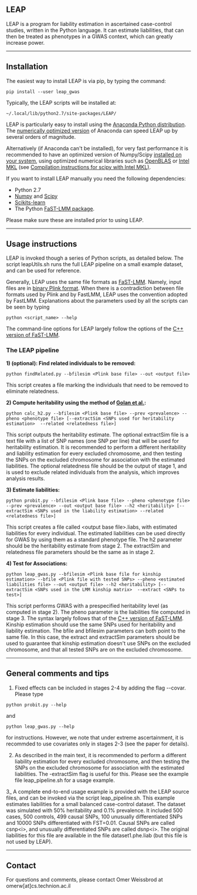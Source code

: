 LEAP
----------------

LEAP is a program for liability estimation in ascertained case-control studies, written in the Python language.
It can estimate liabilities, that can then be treated as phenotypes in a GWAS context, which can greatly increase power.


------------------
Installation
------------------
The easiest way to install LEAP is via pip, by typing the command:
```shell
pip install --user leap_gwas
```

Typically, the LEAP scripts will be installed at:
```
~/.local/lib/python2.7/site-packages/LEAP/
```

LEAP is particularly easy to install using the [Anaconda Python distribution](https://store.continuum.io/cshop/anaconda). The [numerically optimized version](http://continuum.io/blog/mkl-optimizations) of Anaconda can speed LEAP up by several orders of magnitude.

Alternatively (if Anaconda can't be installed), for very fast performance it is recommended to have an optimized version of Numpy/Scipy [installed on your system](http://www.scipy.org/scipylib/building), using optimized numerical libraries such as [OpenBLAS](http://www.openblas.net) or [Intel MKL](https://software.intel.com/en-us/intel-mkl) (see [Compilation instructions for scipy with Intel MKL)](https://software.intel.com/en-us/articles/numpyscipy-with-intel-mkl). 

If you want to install LEAP manually you need the following dependencies:
* Python 2.7
* [Numpy](http://www.numpy.org/) and [Scipy](http://www.scipy.org/)
* [Scikits-learn](http://scikit-learn.org/stable/)
* The Python [FaST-LMM package](https://github.com/MicrosoftGenomics/FaST-LMM).

Please make sure these are installed prior to using LEAP.
 
 
------------------
Usage instructions
----------------------
LEAP is invoked though a series of Python scripts, as detailed below.
The script leapUtils.sh runs the full LEAP pipeline on a small example dataset, and can be used for reference.
 
Generally, LEAP uses the same file formats as [FaST-LMM](https://github.com/MicrosoftGenomics/FaST-LMM).
Namely, input files are in [binary Plink format](http://pngu.mgh.harvard.edu/~purcell/plink/data.shtml#bed).
When there is a contradiction between file formats used by Plink and by FastLMM, LEAP uses the convention adopted by FastLMM.
Explanations about the parameters used by all the scripts can be seen by typing
```
python <script_name> --help
```

The command-line options for LEAP largely follow the options of the [C++ version of 
FaST-LMM](http://research.microsoft.com/en-us/projects/fastlmm/).
 
 
### The LEAP pipeline
**1) (optional): Find related individuals to be removed:**
```
python findRelated.py --bfilesim <Plink base file> --out <output file>
```
 This script creates a file marking the individuals that need to be removed to eliminate relatedness.
 
**2) Compute heritability using the method of [Golan et al.](http://www.pnas.org/content/111/49/E5272.long):**
```
python calc_h2.py --bfilesim <Plink base file> --prev <prevalence> --pheno <phenotype file> [--extractSim <SNPs used for heritability estimation>  --related <relatedness file>]
```
 This script outputs the heritability estimate. The optional extractSim file is a text file with a list of SNP names (one SNP per line) that will be used for heritability estimation. It is recommended to perform a different heritability and liability estimation for every excluded chromosome, and then testing the SNPs on the excluded chromosome for association with the estimated liabilities. The optional relatedness file should be the output of stage 1, and is used to exclude related individuals from the analysis, which improves analysis results.
 
**3) Estimate liabilities:**
```
python probit.py --bfilesim <Plink base file> --pheno <phenotype file> --prev <prevalence> --out <output base file> --h2 <heritability> [--extractSim <SNPs used in the liability estimation> --related <relatedness file>]
```
This script creates a file called \<output base file\>.liabs, with estimated liabilities for every individual. The estimated liabilities can be used directly for GWAS by using them as a standard phenotype file. The h2 parameter should be the heritability estimate from stage 2. The extractSim and relatedness file parameters should be the same as in stage 2.

**4) Test for Associations:**
```
python leap_gwas.py --bfilesim <Plink base file for kinship estimation> --bfile <Plink file with tested SNPs> --pheno <estimated liabilities file> --out <output file> --h2 <heritability> [--extractSim <SNPs used in the LMM kinship matrix>  --extract <SNPs to test>]
```
This script performs GWAS with a prespecified heritability level (as computed in stage 2). The pheno parameter is the liabilities file computed in stage 3. The syntax largely follows that of the [C++ version of FaST-LMM](http://research.microsoft.com/en-us/projects/fastlmm/).
Kinship estimation should use the same SNPs used for heritability and liability estimation. The bfile and bfilesim parameters can both point to the same file. In this case, the extract and extractSim parameters should be used to guarantee that kinship estimation doesn't use SNPs on the excluded chromosome, and that all tested SNPs are on the excluded chromosome.
 
 
-----------------
General comments and tips
-------------------------
1) Fixed effects can be included in stages 2-4 by adding the flag --covar.
Please type
```
python probit.py --help
```
and
```
python leap_gwas.py --help
```
for instructions. However, we note that under extreme ascertainment, it is recommded to use covariates only in stages 2-3 (see the paper for details).
 
2) As described in the main text, it is recommended to perform a different liability estimation for every excluded chromosome, and then testing the SNPs on the excluded chromosome for association with the estimated liabilities. The -extractSim flag is useful for this. Please see the example file leap_pipeline.sh for a usage example.
 
3_ A complete end-to-end usage example is provided with the LEAP source files, and can be invoked via the script leap_pipeline.sh.
This example estimates liabilities for a small balanced case-control dataset.
The dataset was simulated with 50% heritability and  0.1% prevalence. It included 500 cases, 500 controls, 499 causal SNPs, 100 unusually differentiated SNPs and 10000 SNPs differentiated with FST=0.01. Causal SNPs are called csnp\<i\>, and unusually differentiated SNPs are called dsnp\<i\>. The original liabilities for this file are available in the file dataset1.phe.liab (but this file is not used by LEAP).
 

-----------------
Contact
---------
For questions and comments, please contact Omer Weissbrod at omerw[at]cs.technion.ac.il

